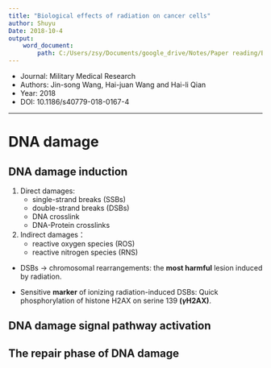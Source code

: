 ```yaml
---
title: "Biological effects of radiation on cancer cells"
author: Shuyu
Date: 2018-10-4
output:
    word_document:
        path: C:/Users/zsy/Documents/google_drive/Notes/Paper reading/Biological effects of radiation on cancer cells.docx
---
```


* Journal: Military Medical Research
* Authors: Jin-song Wang, Hai-juan Wang and Hai-li Qian
* Year: 2018
* DOI: 10.1186/s40779-018-0167-4

---

# DNA damage
## DNA damage induction
1. Direct damages:
    * single-strand breaks (SSBs)
    * double-strand breaks (DSBs)
    * DNA crosslink
    * DNA-Protein crosslinks
2. Indirect damages：
    * reactive oxygen species (ROS)
    * reactive nitrogen species (RNS)

* DSBs $\rightarrow$ chromosomal rearrangements: the **most harmful** lesion induced by radiation.

* Sensitive **marker** of ionizing radiation-induced DSBs: Quick phosphorylation of histone H2AX on serine 139 **($\gamma$H2AX)**.

## DNA damage signal pathway activation

## The repair phase of DNA damage